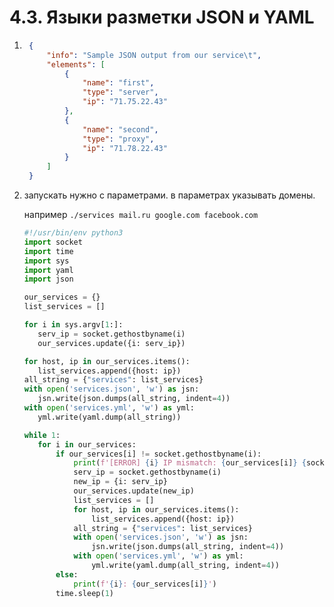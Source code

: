 # 4.3. Языки разметки JSON и YAML


1. ```json
    {
        "info": "Sample JSON output from our service\t",
        "elements": [
            {
                "name": "first",
                "type": "server",
                "ip": "71.75.22.43"
            },
            {
                "name": "second",
                "type": "proxy",
                "ip": "71.78.22.43"
            }
        ]
    }
    ```
   
2. запускать нужно с параметрами. в параметрах указывать домены. 
 
    например   ```./services mail.ru google.com facebook.com```
    ```python
   #!/usr/bin/env python3
   import socket
   import time
   import sys
   import yaml
   import json
   
   our_services = {}
   list_services = []
   
   for i in sys.argv[1:]:
       serv_ip = socket.gethostbyname(i)
       our_services.update({i: serv_ip})
   
   for host, ip in our_services.items():
       list_services.append({host: ip})
   all_string = {"services": list_services}
   with open('services.json', 'w') as jsn:
       jsn.write(json.dumps(all_string, indent=4))
   with open('services.yml', 'w') as yml:
       yml.write(yaml.dump(all_string))
   
   while 1:
       for i in our_services:
           if our_services[i] != socket.gethostbyname(i):
               print(f'[ERROR] {i} IP mismatch: {our_services[i]} {socket.gethostbyname(i)}')
               serv_ip = socket.gethostbyname(i)
               new_ip = {i: serv_ip}
               our_services.update(new_ip)
               list_services = []
               for host, ip in our_services.items():
                   list_services.append({host: ip})
               all_string = {"services": list_services}
               with open('services.json', 'w') as jsn:
                   jsn.write(json.dumps(all_string, indent=4))
               with open('services.yml', 'w') as yml:
                   yml.write(yaml.dump(all_string, indent=4))
           else:
               print(f'{i}: {our_services[i]}')
           time.sleep(1)
    ```